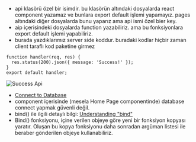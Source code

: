 - api klasörü özel bir isimdir. bu klasörün altındaki dosyalarda react component yazamaz ve bunlara export default işlemi yapamayız. pages altındaki diğer dosyalarda bunu yaparız ama api ismi özel bier key.
- aip içerisindeki dosyalarda function yazabiliriz. ama bu fonksiyonlara export default işlemi yapabiliriz.
- burada yazdıklarımız server side koddur. buradaki kodlar hiçbir zaman client taraflı kod paketine girmez

```
function handler(req, res) {
  res.status(200).json({ message: 'Success!' });
}
export default handler;

```

![Success Api]([succes-api.png](https://raw.githubusercontent.com/rbeyzas/api-routes-next.js/main/public/success-api.png))

- [Connect to Database](https://academind.com/tutorials/connect-to-database/)
- component içerisinde (mesela Home Page componentinde) database connect yapmak güvenli değil.
- bind() ile ilgili detaylı bilgi: [Understanding "bind"](https://developer.mozilla.org/en-US/docs/Web/JavaScript/Reference/Global_objects/Function/bind)
- Bind() fonksiyonu, içine verilen objeye göre yeni bir fonksiyon kopyası yaratır. Oluşan bu kopya fonksiyonu daha sonradan argüman listesi ile beraber gönderilen objeye kullanabiliriz.
